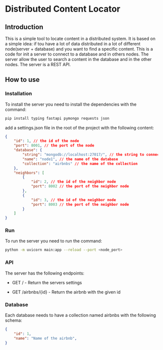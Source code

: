 # Distributed Content Locator

## Introduction

This is a simple tool to locate content in a distributed system. It is based on a simple idea: if tou have a lot of data
distributed in a lot of different node(server + database) and you want to find a specific content. This is a code for init a server to connect to a database and in others nodes. The server allow the user to search a content in the database and in the other nodes. The server is a REST API.

## How to use

### Installation

To install the server you need to install the dependencies with the command:

```bash
pip install typing fastapi pymongo requests json
```

add a settings.json file in the root of the project with the following content:

```json
{
    "id": 1, // the id of the node
    "port": 8001, // the port of the node
    "database": {
        "string": "mongodb://localhost:27017/", // the string to connect to the database
        "name": "node1", // the name of the database
        "collection": "airbnbs" // the name of the collection
    },
    "neighbors": [ 
        {
            "id": 2, // the id of the neighbor node
            "port": 8002 // the port of the neighbor node
        },
        {
            "id": 3, // the id of the neighbor node
            "port": 8003 // the port of the neighbor node   
        }
    ]
}

```

### Run

To run the server you need to run the command:

```bash
python -m uvicorn main:app --reload --port <node_port>
```

### API

The server has the following endpoints:

- GET / - Return the servers settings

- GET /airbnbs/{id} - Return the airbnb with the given id

### Database

Each database needs to have a collection named airbnbs with the following schema:

```json
{
    "id": 1,
    "name": "Name of the airbnb",
}
```
